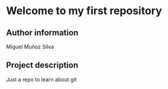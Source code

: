 # Welcome to my first repository

## Author information
Miguel Muñoz Silva

## Project description
Just a repo to learn about git
